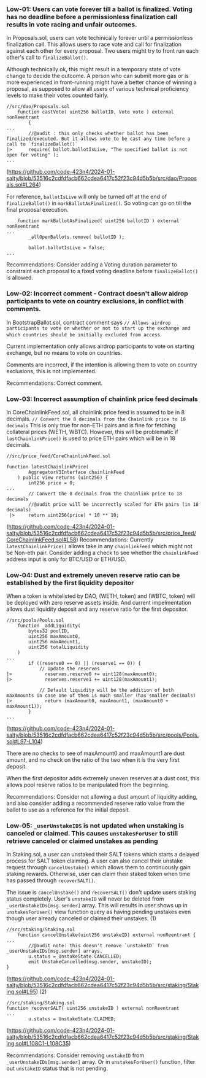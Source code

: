 ### Low-01: Users can vote forever till a ballot is finalized. Voting has no deadline before a permissionless finalization call results in vote racing and unfair outcomes.

In Proposals.sol, users can vote techinically forever until a permissionless finalization call. This allows users to race vote and call for finalization against each other for every proposal. Two users might try to front run each other's call to `finalizeBallot()`.

Although technically ok, this might result in a temporary state of vote change to decide the outcome. A person who can submit more gas or is more experienced in front-running might have a better chance of winning a proposal, as supposed to allow all users of various technical proficiency levels to make their votes counted fairly.

```solidity
//src/dao/Proposals.sol
	function castVote( uint256 ballotID, Vote vote ) external nonReentrant
		{
...
		//@audit : this only checks whether ballot has been finalized/executed. But it allows vote to be cast any time before a call to `finalizeBallot()`
|>		require( ballot.ballotIsLive, "The specified ballot is not open for voting" );
...
```
(https://github.com/code-423n4/2024-01-salty/blob/53516c2cdfdfacb662cdea6417c52f23c94d5b5b/src/dao/Proposals.sol#L264)

For reference, `ballotIsLive` will only be turned off at the end of `finalizeBallot()` in `markBallotAsFinalized()`. So voting can go on till the final proposal execution.

```solidity
	function markBallotAsFinalized( uint256 ballotID ) external nonReentrant
...
		_allOpenBallots.remove( ballotID );

		ballot.ballotIsLive = false;
...
```
Recommendations:
Consider adding a Voting duration parameter to constraint each proposal to a fixed voting deadline before `finalizeBallot()` is allowed.

### Low-02: Incorrect comment - Contract doesn't allow aidrop participants to vote on country exclusions, in conflict with comments.

In BootstrapBallot.sol, contract comment says `// Allows airdrop participants to vote on whether or not to start up the exchange and which countries should be initially excluded from access`.

Current implementation only allows airdrop participants to vote on starting exchange, but no means to vote on countries.

Comments are incorrect, if the intention is allowing them to vote on country exclusions, this is not implemented.

Recommendations:
Correct comment.


### Low-03: Incorrect assumption of chainlink price feed decimals
In CoreChainlinkFeed.sol, all chainlink price feed is assumed to be in 8 decimals. `// Convert the 8 decimals from the Chainlink price to 18 decimals` This is only true for non-ETH pairs and is fine for fetching collateral prices (WETH, WBTC). However, this will be problematic if `lastChainlinkPrice()` is used to price ETH pairs which will be in 18 decimals.

```solidity
//src/price_feed/CoreChainlinkFeed.sol

function latestChainlinkPrice(
        AggregatorV3Interface chainlinkFeed
    ) public view returns (uint256) {
        int256 price = 0;
...
        // Convert the 8 decimals from the Chainlink price to 18 decimals
        //@audit price will be incorrectly scaled for ETH pairs (in 18 decimals)
 |>     return uint256(price) * 10 ** 10;
```
(https://github.com/code-423n4/2024-01-salty/blob/53516c2cdfdfacb662cdea6417c52f23c94d5b5b/src/price_feed/CoreChainlinkFeed.sol#L58)
Recommendations:
Currently `latestChainlinkPrice()` allows take in any `chainlinkFeed` which might not be Non-eth pair. Consider adding a check to see whether the `chainlinkFeed` address input is only for BTC/USD or ETH/USD. 


### Low-04: Dust and extremely uneven reserve ratio can be established by the first liquidity depositor

When a token is whitelisted by DAO, (WETH, token) and (WBTC, token) will be deployed with zero reserve assets inside. And current impelmentation allows dust liquidity deposit and any reserve ratio for the first depositor.

```solidity
//src/pools/Pools.sol
    function _addLiquidity(
        bytes32 poolID,
        uint256 maxAmount0,
        uint256 maxAmount1,
        uint256 totalLiquidity
    )
...
        if ((reserve0 == 0) || (reserve1 == 0)) {
            // Update the reserves
|>            reserves.reserve0 += uint128(maxAmount0);
|>            reserves.reserve1 += uint128(maxAmount1);

            // Default liquidity will be the addition of both maxAmounts in case one of them is much smaller (has smaller decimals)
|>            return (maxAmount0, maxAmount1, (maxAmount0 + maxAmount1));
        }
...
```
(https://github.com/code-423n4/2024-01-salty/blob/53516c2cdfdfacb662cdea6417c52f23c94d5b5b/src/pools/Pools.sol#L97-L104)

There are no checks to see of maxAmount0 and maxAmount1 are dust amount, and no check on the ratio of the two when it is the very first deposit.

When the first depositor adds extremely uneven reserves at a dust cost, this allows pool reserve ratios to be manipulated from the beginning. 

Recommendations:
Consider not allowing a dust amount of liquidity adding, and also consider adding a recommended reserve ratio value from the ballot to use as a reference for the initial deposit.


### Low-05: `_userUnstakeIDS` is not updated when unstaking is canceled or claimed. This causes `unstakesForUser` to still retrieve canceled or claimed unstakes as pending

In Staking.sol, a user can unstaked their SALT tokens which starts a delayed process for SALT token claiming. A user can also cancel their unstake request through `cancelUnstake()` which allows them to continuously gain staking rewards. Otherwise, user can claim their staked token when time has passed through `recoverSALT()`. 

The issue is `cancelUnstake()` and `recoverSALT()` don't update users staking status completely. User's `unstakeID` will never be deleted from `_userUnstakeIDs[msg.sender]` array. This will results in user shows up in `unstakesForUser()` view function query as having pending unstakes even though user already canceled or claimed their unstakes. 
(1)
```solidity
//src/staking/Staking.sol
    function cancelUnstake(uint256 unstakeID) external nonReentrant {
...
        //@audit note: this doesn't remove `unstakeID` from _userUnstakeIDs[msg.sender] arrays.
        u.status = UnstakeState.CANCELLED;
        emit UnstakeCancelled(msg.sender, unstakeID);
}
```
(https://github.com/code-423n4/2024-01-salty/blob/53516c2cdfdfacb662cdea6417c52f23c94d5b5b/src/staking/Staking.sol#L95)
(2)
```solidity
//src/staking/Staking.sol
function recoverSALT( uint256 unstakeID ) external nonReentrant
...
		u.status = UnstakeState.CLAIMED;
```
(https://github.com/code-423n4/2024-01-salty/blob/53516c2cdfdfacb662cdea6417c52f23c94d5b5b/src/staking/Staking.sol#L108C1-L108C35)

Recommendations:
Consider removing `unstakeID` from `_userUnstakeIDs[msg.sender]` array. Or in `unstakesForUser()` function, filter out `unstakeID` status that is not pending.